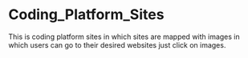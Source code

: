 # Coding_Platform_Sites
This is coding platform sites in which sites are mapped with images in which users can go to their desired websites just click on  images.
